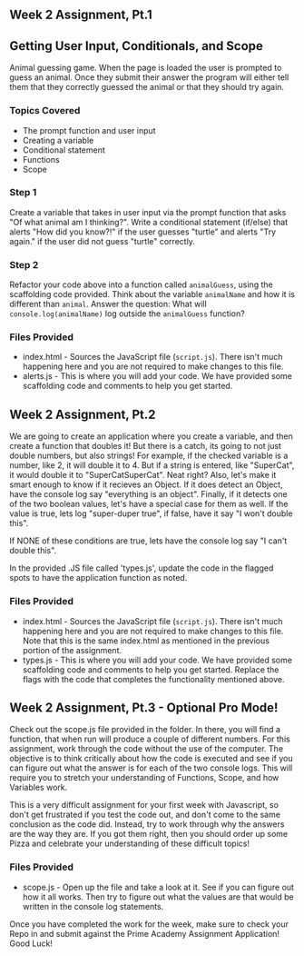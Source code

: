 
## Week 2 Assignment, Pt.1
## Getting User Input, Conditionals, and Scope
Animal guessing game. When the page is loaded the user is prompted to guess an animal. Once they submit their answer the program will either tell them that they correctly guessed the animal or that they should try again.

### Topics Covered
* The prompt function and user input
* Creating a variable
* Conditional statement
* Functions
* Scope

### Step 1
Create a variable that takes in user input via the prompt function that asks "Of what animal am I thinking?". Write a conditional statement (if/else) that alerts "How did you know?!" if the user guesses "turtle" and alerts "Try again." if the user did not guess "turtle" correctly.

### Step 2
Refactor your code above into a function called `animalGuess`, using the scaffolding code provided. Think about the variable `animalName` and how it is different than `animal`. Answer the question: What will `console.log(animalName)` log outside the `animalGuess` function?

### Files Provided
* index.html - Sources the JavaScript file (`script.js`). There isn't much happening here and you are not required to make changes to this file.
* alerts.js - This is where you will add your code. We have provided some scaffolding code and comments to help you get started.

## Week 2 Assignment, Pt.2
We are going to create an application where you create a variable, and then create a function that doubles it! But there is a catch, its going to not just double numbers, but also strings! For example, if the checked variable is a number, like 2, it will double it to 4. But if a string is entered, like "SuperCat", it would double it to "SuperCatSuperCat". Neat right? Also, let's make it smart enough to know if it recieves an Object. If it does detect an Object, have the console log say "everything is an object". Finally, if it detects one of the two boolean values, let's have a special case for them as well. If the value is true, lets log "super-duper true", if false, have it say "I won't double this". 

If NONE of these conditions are true, lets have the console log say "I can't double this".

In the provided .JS file called 'types.js', update the code in the flagged spots to have the application function as noted.

### Files Provided
* index.html - Sources the JavaScript file (`script.js`). There isn't much happening here and you are not required to make changes to this file. Note that this is the same index.html as mentioned in the previous portion of the assignment.
* types.js - This is where you will add your code. We have provided some scaffolding code and comments to help you get started. Replace the flags with the code that completes the functionality mentioned above.

## Week 2 Assignment, Pt.3 - Optional Pro Mode!
Check out the scope.js file provided in the folder. In there, you will find a function, that when run will produce a couple of different numbers. For this assignment, work through the code without the use of the computer. The objective is to think critically about how the code is executed and see if you can figure out what the answer is for each of the two console logs. This will require you to stretch your understanding of Functions, Scope, and how Variables work. 

This is a very difficult assignment for your first week with Javascript, so don't get frustrated if you test the code out, and don't come to the same conclusion as the code did. Instead, try to work through why the answers are the way they are. If you got them right, then you should order up some Pizza and celebrate your understanding of these difficult topics!

### Files Provided
* scope.js - Open up the file and take a look at it. See if you can figure out how it all works. Then try to figure out what the values are that would be written in the console log statements. 

Once you have completed the work for the week, make sure to check your Repo in and submit against the Prime Academy Assignment Application! Good Luck!
